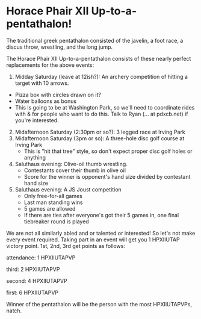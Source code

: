 # Horace Phair XII Up-to-a-pentathalon!

The traditional greek pentathalon consisted of the javelin, a foot race, a discus throw, wrestling, and the long jump.

The Horace Phair XII Up-to-a-pentathalon consists of these nearly perfect replacements for the above events:

1. Midday Saturday (leave at 12ish?): An archery competition of hitting a target with 10 arrows.
  - Pizza box with circles drawn on it? 
  - Water balloons as bonus
  - This is going to be at Washington Park, so we'll need to coordinate rides with & for people who want to do this. Talk to Ryan (... at pdxcb.net) if you're interested.
2. Midafternoon Saturday (2:30pm or so?): 3 legged race at Irving Park
3. Midafternoon Saturday (3pm or so): A three-hole disc golf course at Irving Park
   - This is "hit that tree" style, so don't expect proper disc golf holes or anything
4. Saluthaus evening: Olive-oil thumb wrestling.
    - Contestants cover their thumb in olive oil
    - Score for the winner is opponent's hand size divided by contestant hand size
5. Saluthaus evening: A JS Joust competition
    - Only free-for-all games
    - Last man standing wins
	- 5 games are allowed
	- If there are ties after everyone's got their 5 games in, one final tiebreaker round is played

We are not all similarly abled and or talented or interested! So let's not make every event required. Taking part in an event will get you 1 HPXIIUTAP victory point. 1st, 2nd, 3rd get points as follows:

attendance: 1 HPXIIUTAPVP

third: 2 HPXIIUTAPVP

second: 4 HPXIIUTAPVP

first: 6 HPXIIUTAPVP

Winner of the pentathalon will be the person with the most HPXIIUTAPVPs, natch.
